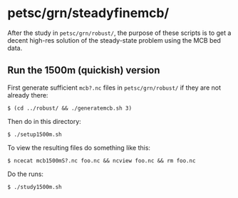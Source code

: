 petsc/grn/steadyfinemcb/
========================

After the study in `petsc/grn/robust/`, the purpose of these scripts is to get
a decent high-res solution of the steady-state problem using the MCB bed data.

<!---
# re mcb
#   1=4500m, 2=3000m, 3=1500m, 4=1200m, 5=900m, 6=600m
# re 900 m grid blocks
#   6 | 30, 24, 18, 12, 6
# re 1200 m grid
#   8 | 24, 16, 8
# re 1500 m grid blocks
#   10 | 30, 20, 10
-->

Run the 1500m (quickish) version
--------------------------------

First generate sufficient `mcb?.nc` files in `petsc/grn/robust/` if they are
not already there:

    $ (cd ../robust/ && ./generatemcb.sh 3)

Then do in this directory:

    $ ./setup1500m.sh

To view the resulting files do something like this:

    $ ncecat mcb1500mS?.nc foo.nc && ncview foo.nc && rm foo.nc

Do the runs:

    $ ./study1500m.sh

